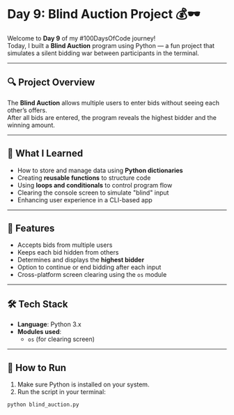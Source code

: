 # Day 9: Blind Auction Project 💰🕶️

Welcome to **Day 9** of my #100DaysOfCode journey!  
Today, I built a **Blind Auction** program using Python — a fun project that simulates a silent bidding war between participants in the terminal.

---

## 🔍 Project Overview

The **Blind Auction** allows multiple users to enter bids without seeing each other’s offers.  
After all bids are entered, the program reveals the highest bidder and the winning amount.

---

## 🧠 What I Learned

- How to store and manage data using **Python dictionaries**
- Creating **reusable functions** to structure code
- Using **loops and conditionals** to control program flow
- Clearing the console screen to simulate "blind" input
- Enhancing user experience in a CLI-based app

---

## 🎯 Features

- Accepts bids from multiple users
- Keeps each bid hidden from others
- Determines and displays the **highest bidder**
- Option to continue or end bidding after each input
- Cross-platform screen clearing using the `os` module

---

## 🛠️ Tech Stack

- **Language**: Python 3.x  
- **Modules used**:
  - `os` (for clearing screen)

---

## 🚀 How to Run

1. Make sure Python is installed on your system.
2. Run the script in your terminal:

```bash
python blind_auction.py

